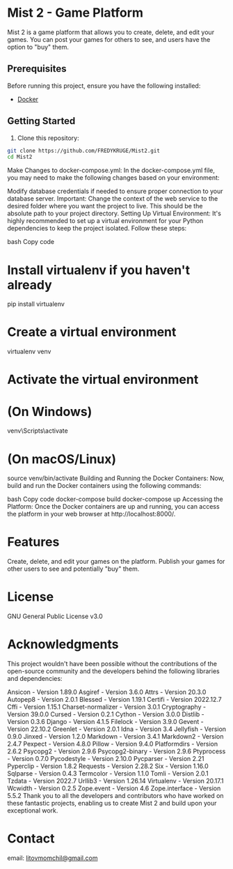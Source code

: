 # Mist 2 - Game Platform

Mist 2 is a game platform that allows you to create, delete, and edit your games. You can post your games for others to see, and users have the option to "buy" them.

## Prerequisites

Before running this project, ensure you have the following installed:

- [Docker](https://www.docker.com/get-started)

## Getting Started

1. Clone this repository:

```bash
git clone https://github.com/FREDYKRUGE/Mist2.git
cd Mist2
```
Make Changes to docker-compose.yml:
In the docker-compose.yml file, you may need to make the following changes based on your environment:

Modify database credentials if needed to ensure proper connection to your database server.
Important: Change the context of the web service to the desired folder where you want the project to live. This should be the absolute path to your project directory.
Setting Up Virtual Environment:
It's highly recommended to set up a virtual environment for your Python dependencies to keep the project isolated. Follow these steps:

bash
Copy code
# Install virtualenv if you haven't already
pip install virtualenv

# Create a virtual environment
virtualenv venv

# Activate the virtual environment
# (On Windows)
venv\Scripts\activate
# (On macOS/Linux)
source venv/bin/activate
Building and Running the Docker Containers:
Now, build and run the Docker containers using the following commands:

bash
Copy code
docker-compose build
docker-compose up
Accessing the Platform:
Once the Docker containers are up and running, you can access the platform in your web browser at http://localhost:8000/.

# Features
Create, delete, and edit your games on the platform.
Publish your games for other users to see and potentially "buy" them.

# License
GNU General Public License v3.0

# Acknowledgments
This project wouldn't have been possible without the contributions of the open-source community and the developers behind the following libraries and dependencies:

Ansicon - Version 1.89.0
Asgiref - Version 3.6.0
Attrs - Version 20.3.0
Autopep8 - Version 2.0.1
Blessed - Version 1.19.1
Certifi - Version 2022.12.7
Cffi - Version 1.15.1
Charset-normalizer - Version 3.0.1
Cryptography - Version 39.0.0
Cursed - Version 0.2.1
Cython - Version 3.0.0
Distlib - Version 0.3.6
Django - Version 4.1.5
Filelock - Version 3.9.0
Gevent - Version 22.10.2
Greenlet - Version 2.0.1
Idna - Version 3.4
Jellyfish - Version 0.9.0
Jinxed - Version 1.2.0
Markdown - Version 3.4.1
Markdown2 - Version 2.4.7
Pexpect - Version 4.8.0
Pillow - Version 9.4.0
Platformdirs - Version 2.6.2
Psycopg2 - Version 2.9.6
Psycopg2-binary - Version 2.9.6
Ptyprocess - Version 0.7.0
Pycodestyle - Version 2.10.0
Pycparser - Version 2.21
Pyperclip - Version 1.8.2
Requests - Version 2.28.2
Six - Version 1.16.0
Sqlparse - Version 0.4.3
Termcolor - Version 1.1.0
Tomli - Version 2.0.1
Tzdata - Version 2022.7
Urllib3 - Version 1.26.14
Virtualenv - Version 20.17.1
Wcwidth - Version 0.2.5
Zope.event - Version 4.6
Zope.interface - Version 5.5.2
Thank you to all the developers and contributors who have worked on these fantastic projects, enabling us to create Mist 2 and build upon your exceptional work.

# Contact
email: litovmomchil@gmail.com
